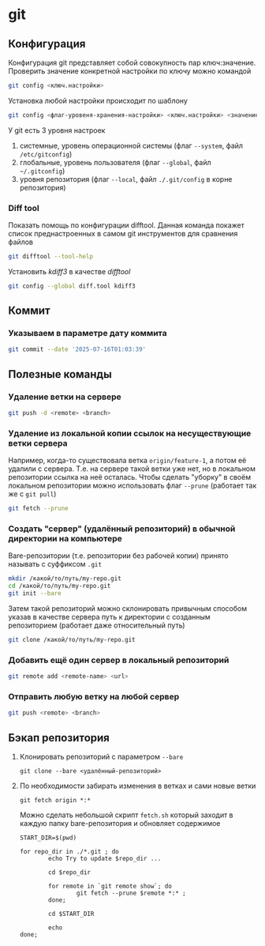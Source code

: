 # git

## Конфигурация

Конфигурация git представляет собой совокупность пар ключ:значение.
Проверить значение конкретной настройки по ключу можно командой

```sh
git config <ключ.настройки>
```

Установка любой настройки происходит по шаблону

```sh
git config <флаг-уровеня-хранения-настройки> <ключ.настройки> <значение-настройки>
```

У git есть 3 уровня настроек

1. системные, уровень операционной системы (флаг `--system`, файл `/etc/gitconfig`)
1. глобальные, уровень пользователя (флаг `--global`, файл `~/.gitconfig`)
1. уровня репозитория (флаг `--local`, файл `./.git/config` в корне репозитория)

### Diff tool

Показать помощь по конфигурации difftool.
Данная команда покажет список преднастроенных в самом git инструментов для сравнения файлов

```sh
git difftool --tool-help
```

Установить *kdiff3* в качестве *difftool*

```sh
git config --global diff.tool kdiff3
```

## Коммит

### Указываем в параметре дату коммита

```sh
git commit --date '2025-07-16T01:03:39'
```

## Полезные команды

### Удаление ветки на сервере

```sh
git push -d <remote> <branch>
```

### Удаление из локальной копии ссылок на несуществующие ветки сервера

Например, когда-то существовала ветка `origin/feature-1`, а потом её удалили с сервера.
Т.е. на сервере такой ветки уже нет, но в локальном репозитории ссылка на неё осталась.
Чтобы сделать "уборку" в своём локальном репозитории можно использовать флаг `--prune` (работает так же с `git pull`)

```sh
git fetch --prune
```

### Создать "сервер" (удалённый репозиторий) в обычной директории на компьютере

Bare-репозитории (т.е. репозитории без рабочей копии) принято называть с суффиксом `.git`

```sh
mkdir /какой/то/путь/my-repo.git
cd /какой/то/путь/my-repo.git
git init --bare
```

Затем такой репозиторий можно склонировать привычным способом указав в качестве сервера
путь к директории с созданным репозиторием (работает даже относительный путь)

```sh
git clone /какой/то/путь/my-repo.git
```

### Добавить ещё один сервер в локальный репозиторий

```sh
git remote add <remote-name> <url>
```

### Отправить любую ветку на любой сервер

```sh
git push <remote> <branch>
```

## Бэкап репозитория

1. Клонировать репозиторий с параметром `--bare`
   ```shell
   git clone --bare <удалённый-репозиторий>
    ```
2. По необходимости забирать изменения в ветках и сами новые ветки
   ```shell
   git fetch origin *:*
    ```
   Можно сделать небольшой скрипт `fetch.sh` который заходит в каждую папку bare-репозитория и обновляет содержимое
   ```shell
   START_DIR=$(pwd)
   
   for repo_dir in ./*.git ; do
           echo Try to update $repo_dir ...
   
           cd $repo_dir
   
           for remote in `git remote show`; do
                   git fetch --prune $remote *:* ;
           done;
   
           cd $START_DIR
   
           echo
   done;
   ```